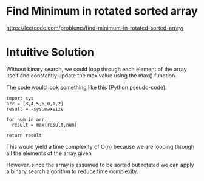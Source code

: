 # Find Minimum in rotated sorted array
https://leetcode.com/problems/find-minimum-in-rotated-sorted-array/

# Intuitive Solution

Without binary search, we could loop through each element of the array itself and constantly update the max value 
using the max() function.

The code would look something like this (Python pseudo-code):

```
import sys
arr = [3,4,5,6,0,1,2]
result = -sys.maxsize

for num in arr:
  result = max(result,num)

return result
```
This would yield a time complexity of O(n) because we are looping through all the elements of the array given

However, since the array is assumed to be sorted but rotated we can apply a binary search algorithm to reduce 
time complexity.
